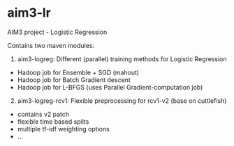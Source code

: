 aim3-lr
=======

AIM3 project - Logistic Regression

Contains two maven modules:

1) aim3-logreg: Different (parallel) training methods for Logistic Regression
- Hadoop job for Ensemble + SGD (mahout)
- Hadoop job for Batch Gradient descent
- Hadoop job for L-BFGS (uses Parallel Gradient-computation job)

2) aim3-logreg-rcv1: Flexible preprocessing for rcv1-v2 (base on cuttlefish)
- contains v2 patch
- flexible time based splits
- multiple tf-idf weighting options
- ...
